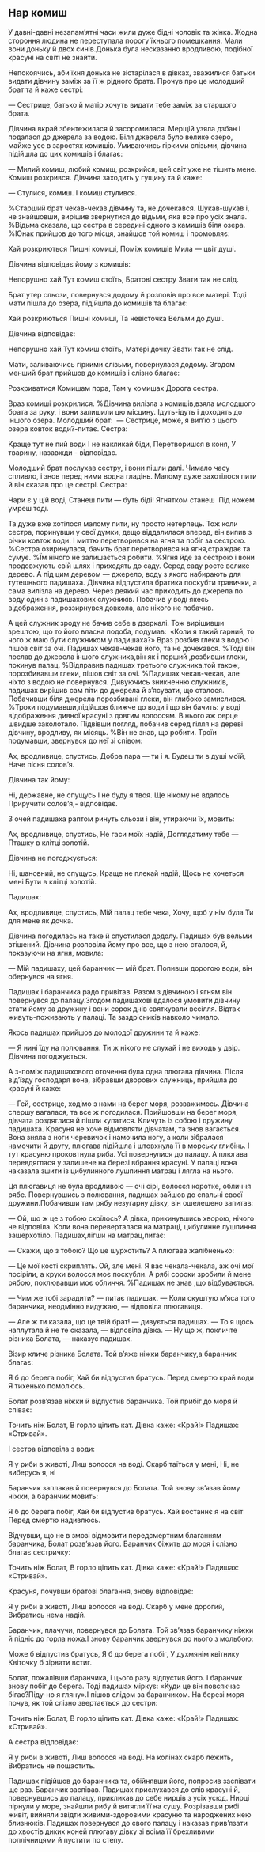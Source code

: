 ## Нар комиш

У давні-давні незапам’ятні часи жили дуже бідні чоловік та жінка.
Жодна стороння людина не переступала порогу їхнього помешкання.
Мали вони доньку й двох синів.Донька була несказанно вродливою, подібної красуні на світі не знайти.

Непокоячись, аби їхня донька не зістарілася в дівках, зважилися батьки видати дівчину заміж за її ж рідного брата.
Прочув про це молодший брат та й каже сестрі:

— Сестрице, батько й матір хочуть видати тебе заміж за старшого брата.

Дівчина вкрай збентежилася й засоромилася.
Мерщій узяла дзбан і подалася до джерела за водою.
Біля джерела було велике озеро, майже усе в заростях комишів.
Умиваючись гіркими слізьми, дівчина підійшла до цих комишів і благає:

— Милий комиш, любий комиш, розкрийся, цей світ уже не тішить мене.
Комиш розкрився.
Дівчина заходить у гущину та й каже:

— Стулися, комиш.
І комиш стулився.

%Старший брат чекав-чекав дівчину та, не дочекався.
Шукав-шукав і, не знайшовши, вирішив звернутися до відьми, яка все про усіх знала.
%Відьма сказала, що сестра в середині одного з камишів біля озера.
%Юнак прийшов до того місця, знайшов той комиш і промовляє:

Хай розкриються
Пишні комиші,
Поміж комишів
Мила — цвіт душі.

Дівчина відповідає йому з комишів:

Непорушно хай
Тут комиш стоїть,
Братові сестру
Звати так не слід.

Брат утер сльози, повернувся додому й розповів про все матері.
Тоді мати пішла до озера, підійшла до комишів та благає:

Хай розкриються
Пишні комиші,
Та невісточка
Вельми до душі.

Дівчина відповідає:

Непорушно хай
Тут комиш стоїть,
Матері дочку
Звати так не слід.

Мати, заливаючись гіркими слізьми, повернулася додому.
Згодом менший брат прийшов до комишів і слізно благає:

Розкриватися
Комишам пора,
Там у комишах
Дорога сестра.

Враз комиші розкрилися.
%Дівчина вилізла з комишів,взяла молодшого брата за руку, і вони залишили цю місцину.
Ідуть-ідуть і доходять до іншого озера.
Молодший брат:
 — Сестрице, може, я вип’ю з цього озера ковток води?-питає.
Сестра:

Краще тут не пий води
І не накликай біди,
Перетворишся в коня,
У тварину, назавжди - відповідає.

Молодший брат послухав сестру, і вони пішли далі.
Чимало часу спливло, і знов перед ними водна гладінь.
Малому дуже захотілося пити й він сказав про це сестрі.
Сестра:

Чари є у цій воді,
Станеш пити — буть біді!
Ягнятком станеш 
Під ножем умреш тоді.

Та дуже вже хотілося малому пити, ну просто нетерпець.
Тож коли сестра, поринувши у свої думки, дещо віддалилася вперед, він випив з річки ковток води.
І миттю перетворився на ягня та побіг за сестрою.
%Сестра озиринулася, бачить брат перетворився на ягня,страждає та сумує.
%Їм нічого не залишається робити.
%Ягня йде за сестрою і вони продовжують свій шлях і приходять до саду.
Серед саду росте велике дерево.
А під цим деревом — джерело, воду з якого набирають для тутешнього падишаха.
Дівчина відпустила братика поскубти травички, а сама вилізла на дерево.
Через деякий час приходить до джерела по воду один з падишахових служників.
Побачив у воді якесь відображення, роззирнувся довкола, але нікого не побачив.

А цей служник зроду не бачив себе в дзеркалі.
Тож вирішивши зрештою, що то його власна подоба, подумав:
 «Коли я такий гарний, то чого ж маю бути служником у падишаха?» Враз розбив глеки з водою і пішов світ за очі.
Падишах чекав-чекав його, та не дочекався.
%Тоді він послав до джерела іншого служника,він як і перший ,розбивши глеки, покинув палац.
%Відправив падишах третього служника,той також, порозбивавши глеки, пішов світ за очі.
%Падишах чекав-чекав, але ніхто з водою не повернувся.
Дивуючись зникненню служників, падишах вирішив сам піти до джерела й з’ясувати, що сталося.
Побачивши біля джерела порозбивані глеки, він глибоко замислився.
%Трохи подумавши,підійшов ближче до води і що він бачить: у воді відображення дивної красуні з довгим волоссям.
В нього аж серце швидше заколотало.
Підвівши погляд, побачив серед гілля на дереві дівчину, вродливу, як місяць.
%Він не знав, що робити.
Троїи подумавши, звернувся до неї зі співом:

Ах, вродливице, спустись,
Добра пара — ти і я.
Будеш ти в душі моїй,
Наче пісня солов’я.

Дівчина так йому:

Ні, державне, не спущусь
І не буду я твоя.
Ще нікому не вдалось
Приручити солов’я,- відповідає.

З очей падишаха раптом ринуть сльози і він, утираючи їх, мовить:

Ах, вродливице, спустись,
Не гаси моїх надій,
Доглядатиму тебе —
Пташку в клітці золотій.

Дівчина не погоджується:

Ні, шановний, не спущусь,
Краще не плекай надій,
Щось не хочеться мені
Бути в клітці золотій.

Падишах:

Ах, вродливице, спустись,
Мій палац тебе чека,
Хочу, щоб у нім була
Ти для мене як дочка.

Дівчина погодилась на таке й спустилася додолу.
Падишах був вельми втішений.
Дівчина розповіла йому про все, що з нею сталося, й, показуючи на ягня, мовила:

— Мій падишаху, цей баранчик — мій брат.
Попивши дорогою води, він обернувся на ягня.

Падишах і баранчика радо привітав.
Разом з дівчиною і ягням він повернувся до палацу.Згодом падишахові вдалося умовити дівчину стати йому за дружину і вони сорок днів святкували весілля.
Відтак живуть-поживають у палаці.
Та заздрісників навколо чимало.

Якось падишах прийшов до молодої дружини та й каже:

— Я нині їду на полювання.
Ти ж нікого не слухай і не виходь у двір.
Дівчина погоджується.

А з-поміж падишахового оточення була одна плюгава дівчина.
Після від’їзду господаря вона, зібравши дворових служниць, прийшла до красуні й каже:

— Гей, сестрице, ходімо з нами на берег моря, розважимось.
Дівчина спершу вагалася, та все ж погодилася.
Прийшовши на берег моря, дівчата роздяглися й пішли купатися.
Кличуть із собою і дружину падишаха.
Красуня не хоче відмовляти дівчатам, та знов вагається.
Вона зняла з ноги черевичок і намочила ногу, а коли зібралася намочити й другу, плюгава підійшла і штовхнула її в морську глибінь.
І тут красуню проковтнула риба.
Усі повернулися до палацу.
А плюгава перевдяглася у залишене на березі вбрання красуні.
У палаці вона наказала зшити із цибулинного лушпиння матрац і лягла на нього.

Ця плюгавиця не була вродливою — очі сірі, волосся коротке, обличчя рябе.
Повернувшись з полювання, падишах зайшов до спальні своєї дружини.Побачивши там рябу незугарну дівку, він ошелешено запитав:

— Ой, що ж це з тобою скоїлось?
А дівка, прикинувшись хворою, нічого не відповіла.
Коли вона переверталася на матраці, цибулинне лушпиння зашерхотіло.
Падишах,лігши на матрац,питає:

— Скажи, що з тобою?
Що це шурхотить?
А плюгава жалібненько:

— Це мої кості скриплять.
Ой, зле мені.
Я вас чекала-чекала, аж очі мої посіріли, а круки волосся моє поскубли.
А рябі сороки зробили й мене рябою, поклювавши моє обличчя.
%Падишах не знав ,що відбувається.

— Чим же тобі зарадити? — питає падишах.
— Коли скуштую м’яса того баранчика, неодмінно видужаю, — відповіла плюгавиця.

— Але ж ти казала, що це твій брат! — дивується падишах.
— То я щось наплутала й не те сказала, — відповіла дівка.
— Ну що ж, покличте різника Болата, — наказує падишах.

Візир кличе різника Болата.
Той в’яже ніжки баранчику,а баранчик благає:

Я б до берега побіг,
Хай би відпустив братусь.
Перед смертю край води
Я тихенько помолюсь.

Болат розв’язав ніжки й відпустив баранчика.
Той прибіг до моря й співає:

Точить ніж Болат,
В горло цілить кат.
Дівка каже: «Край!»
Падишах: «Стривай».

І сестра відповіла з води:

Я у риби в животі,
Лиш волосся на воді.
Скарб таїться у мені,
Ні, не виберусь я, ні

Баранчик заплакав й повернувся до Болата.
Той знову зв’язав йому ніжки, а баранчик мовить:

Я б до берега побіг,
Хай би відпустив братусь.
Хай востаннє я на світ
Перед смертю надивлюсь.

Відчувши, що не в змозі відмовити передсмертним благанням баранчика, Болат розв’язав його.
Баранчик біжить до моря і слізно благає сестричку:

Точить ніж Болат,
В горло цілить кат.
Дівка каже: «Край!»
Падишах: «Стривай».

Красуня, почувши братові благання, знову відповідає:

Я у риби в животі,
Лиш волосся на воді.
Скарб у мене дорогий,
Вибратись нема надій.

Баранчик, плачучи, повернувся до Болата.
Той зв’язав баранчику ніжки й підніс до горла ножа.І знову баранчик звернувся до нього з мольбою:

Може б відпустив братусь,
Я б до берега побіг,
У духмянім квітнику
Квіточку б зірвати встиг.

Болат, пожалівши баранчика, і цього разу відпустив його.
І баранчик знову побіг до берега.
Тоді падишах міркує: «Куди це він повсякчас бігає?Піду-но я гляну».І пішов слідом за баранчиком.
На березі моря почув, як той слізно звертається до сестри:

Точить ніж Болат,
В горло цілить кат.
Дівка каже: «Край!»
Падишах: «Стривай».

А сестра відповідає:

Я у риби в животі,
Лиш волосся на воді.
На колінах скарб лежить,
Вибратись не пощастить.

Падишах підійшов до баранчика та, обійнявши його, попросив заспівати ще раз.
Баранчик заспівав.
Падишах прислухався до слів красуні й, повернувшись до палацу, прикликав до себе нирців з усіх усюд.
Нирці пірнули у море, знайшли рибу й витягли її на сушу.
Розрізавши рибі живіт, вийняли звідти живими-здоровими красуню та народжених нею близнюків.
Падишах повернувся до свого палацу і наказав прив’язати до хвостів диких коней плюгаву дівку зі всіма її брехливими поплічницями й пустити по степу.
